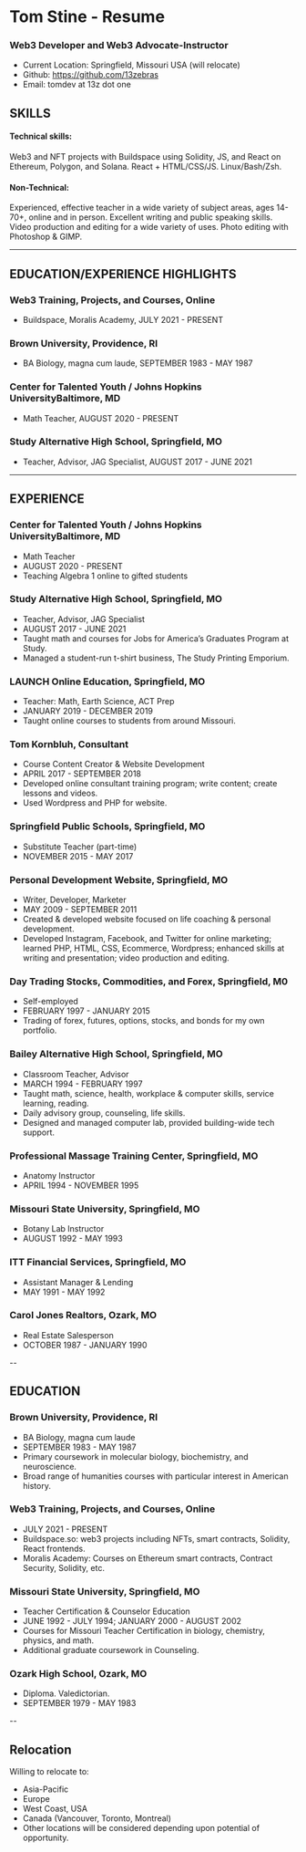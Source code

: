 # Tom Stine - Resume
### Web3 Developer and Web3 Advocate-Instructor

- Current Location: Springfield, Missouri USA (will relocate)
- Github: https://github.com/13zebras
- Email: tomdev at 13z dot one

## SKILLS

#### Technical skills:  
Web3 and NFT projects with Buildspace using Solidity, JS, and React on Ethereum, Polygon, and Solana. React + HTML/CSS/JS. Linux/Bash/Zsh. 

#### Non-Technical:
Experienced, effective teacher in a wide variety of subject areas, ages 14-70+, online and in person. Excellent writing and public speaking skills. Video production and editing for a wide variety of uses. Photo editing with Photoshop & GIMP. 

---

## EDUCATION/EXPERIENCE HIGHLIGHTS

### Web3 Training, Projects, and Courses, Online
- Buildspace, Moralis Academy, JULY 2021 - PRESENT

### Brown University, Providence, RI
- BA Biology, magna cum laude, SEPTEMBER 1983 - MAY 1987

### Center for Talented Youth / Johns Hopkins UniversityBaltimore, MD
- Math Teacher, AUGUST 2020 - PRESENT
    
### Study Alternative High School, Springfield, MO
- Teacher, Advisor, JAG Specialist, AUGUST 2017 - JUNE 2021

---

## EXPERIENCE

### Center for Talented Youth / Johns Hopkins UniversityBaltimore, MD
- Math Teacher
- AUGUST 2020 - PRESENT
- Teaching Algebra 1 online to gifted students
    
### Study Alternative High School, Springfield, MO
- Teacher, Advisor, JAG Specialist
- AUGUST 2017 - JUNE 2021
- Taught math and courses for Jobs for America’s Graduates Program at Study.
- Managed a student-run t-shirt business, The Study Printing Emporium.
    
### LAUNCH Online Education, Springfield, MO
- Teacher: Math, Earth Science, ACT Prep
- JANUARY 2019 - DECEMBER 2019
- Taught online courses to students from around Missouri.
    
### Tom Kornbluh, Consultant
- Course Content Creator & Website Development
- APRIL 2017 - SEPTEMBER 2018
- Developed online consultant training program; write content; create lessons and videos.
- Used Wordpress and PHP for website.
    
### Springfield Public Schools, Springfield, MO
- Substitute Teacher (part-time)
- NOVEMBER 2015 - MAY 2017

### Personal Development Website, Springfield, MO
- Writer, Developer, Marketer
- MAY 2009 - SEPTEMBER 2011
- Created & developed website focused on life coaching & personal development.
- Developed Instagram, Facebook, and Twitter for online marketing; learned PHP, HTML, CSS, Ecommerce, Wordpress; enhanced skills at writing and presentation; video production and editing.
    
### Day Trading Stocks, Commodities, and Forex, Springfield, M0
- Self-employed
- FEBRUARY 1997 - JANUARY 2015
- Trading of forex, futures, options, stocks, and bonds for my own portfolio.

### Bailey Alternative High School, Springfield, MO
- Classroom Teacher, Advisor
- MARCH 1994 - FEBRUARY 1997
- Taught math, science, health, workplace & computer skills, service learning, reading.
- Daily advisory group, counseling, life skills.
- Designed and managed computer lab, provided building-wide tech support.
    
### Professional Massage Training Center, Springfield, MO
- Anatomy Instructor
- APRIL 1994 - NOVEMBER 1995

### Missouri State University, Springfield, MO
- Botany Lab Instructor
- AUGUST 1992 - MAY 1993

### ITT Financial Services, Springfield, MO
- Assistant Manager & Lending
- MAY 1991 - MAY 1992

### Carol Jones Realtors, Ozark, MO
- Real Estate Salesperson
- OCTOBER 1987 - JANUARY 1990

--

## EDUCATION

### Brown University, Providence, RI
- BA Biology, magna cum laude
- SEPTEMBER 1983 - MAY 1987
- Primary coursework in molecular biology, biochemistry, and neuroscience.
- Broad range of humanities courses with particular interest in American history.

### Web3 Training, Projects, and Courses, Online
- JULY 2021 - PRESENT
- Buildspace.so: web3 projects including NFTs, smart contracts, Solidity, React frontends.
- Moralis Academy: Courses on Ethereum smart contracts, Contract Security, Solidity, etc.

### Missouri State University, Springfield, MO
- Teacher Certification & Counselor Education
- JUNE 1992 - JULY 1994; JANUARY 2000 - AUGUST 2002
- Courses for Missouri Teacher Certification in biology, chemistry, physics, and math.
- Additional graduate coursework in Counseling.

### Ozark High School, Ozark, MO
- Diploma. Valedictorian.
- SEPTEMBER 1979 - MAY 1983

--

## Relocation

Willing to relocate to:
- Asia-Pacific
- Europe
- West Coast, USA
- Canada (Vancouver, Toronto, Montreal)
- Other locations will be considered depending upon potential of opportunity.

